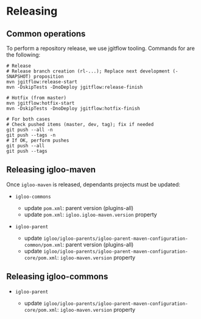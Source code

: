 
# Releasing

## Common operations

To perform a repository release, we use jgitflow tooling. Commands for are the following:

```
# Release
# Release branch creation (rl-...); Replace next development (-SNAPSHOT) proposition
mvn jgitflow:release-start
mvn -DskipTests -DnoDeploy jgitflow:release-finish

# Hotfix (from master)
mvn jgitflow:hotfix-start
mvn -DskipTests -DnoDeploy jgitflow:hotfix-finish

# For both cases
# Check pushed items (master, dev, tag); fix if needed
git push --all -n
git push --tags -n
# If OK, perform pushes
git push --all
git push --tags
```

## Releasing igloo-maven

Once `igloo-maven` is released, dependants projects must be updated:

* `igloo-commons`

  * update `pom.xml`: parent version (plugins-all)
  * update `pom.xml`: `igloo.igloo-maven.version` property

* `igloo-parent`

  * update `igloo/igloo-parents/igloo-parent-maven-configuration-common/pom.xml`: parent version (plugins-all)
  * update `igloo/igloo-parents/igloo-parent-maven-configuration-core/pom.xml`: `igloo-maven.version` property

## Releasing igloo-commons

* `igloo-parent`

  * update `igloo/igloo-parents/igloo-parent-maven-configuration-core/pom.xml`: `igloo-maven.version` property
